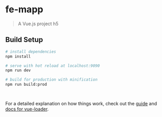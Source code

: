 # fe-mapp

> A Vue.js project h5

## Build Setup

``` bash 
# install dependencies
npm install

# serve with hot reload at localhost:9090
npm run dev

# build for production with minification
npm run build:prod

 
```

For a detailed explanation on how things work, check out the [guide](http://vuejs-templates.github.io/webpack/) and [docs for vue-loader](http://vuejs.github.io/vue-loader).


